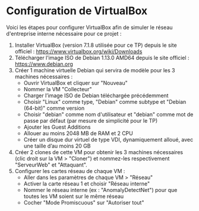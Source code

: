 # Configuration de VirtualBox

Voici les étapes pour configurer VirtualBox afin de simuler le réseau d'entreprise interne nécessaire pour ce projet :

1. Installer VirtualBox (version 7.1.8 utilisée pour ce TP) depuis le site officiel : https://www.virtualbox.org/wiki/Downloads
2. Télécharger l’image ISO de Debian 1.13.0 AMD64 depuis le site officiel : https://www.debian.org
3. Créer 1 machine virtuelle Debian qui servira de modèle pour les 3 machines nécessaires :
   - Ouvrir VirtualBox et cliquer sur "Nouveau"
   - Nommer la VM "Collecteur"
   - Charger l’image ISO de Debian téléchargée précédemment
   - Choisir "Linux" comme type, "Debian" comme subtype et "Debian (64-bit)" comme version
   - Choisir "debian" comme nom d'utilisateur et "debian" comme mot de passe par défaut (par mesure de simplicité pour le TP)
   - Ajouter les Guest Additions
   - Allouer au moins 2048 MB de RAM et 2 CPU
   - Créer un disque dur virtuel de type VDI, dynamiquement alloué, avec une taille d’au moins 20 GB
4. Créer 2 clones de cette VM pour obtenir les 3 machines nécessaires (clic droit sur la VM > "Cloner") et nommez-les respectivement "ServeurWeb" et "Attaquant".
5. Configurer les cartes réseau de chaque VM :
    - Aller dans les paramètres de chaque VM > "Réseau"
    - Activer la carte réseau 1 et choisir "Réseau interne"
    - Nommer le réseau interne (ex : "AnomalyDetectNet") pour que toutes les VM soient sur le même réseau
    - Cocher "Mode Promiscuous" sur "Autoriser tout"
